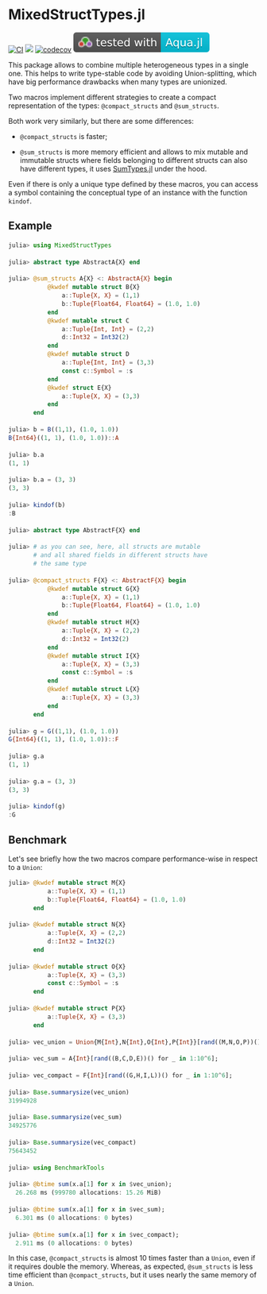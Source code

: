 # MixedStructTypes.jl

[![CI](https://github.com/JuliaDynamics/MixedStructTypes.jl/workflows/CI/badge.svg)](https://github.com/JuliaDynamics/MixedStructTypes.jl/actions?query=workflow%3ACI)
[![](https://img.shields.io/badge/docs-stable-blue.svg)](https://juliadynamics.github.io/MixedStructTypes.jl/stable/)
[![codecov](https://codecov.io/gh/JuliaDynamics/MixedStructTypes.jl/graph/badge.svg?token=rz9b1WTqCa)](https://codecov.io/gh/JuliaDynamics/MixedStructTypes.jl)
[![Aqua QA](https://raw.githubusercontent.com/JuliaTesting/Aqua.jl/master/badge.svg)](https://github.com/JuliaTesting/Aqua.jl)

This package allows to combine multiple heterogeneous types in a single one. This helps to write type-stable code
by avoiding Union-splitting, which have big performance drawbacks when many types are unionized.

Two macros implement different strategies to create a compact representation of the types: `@compact_structs` and
`@sum_structs`.

Both work very similarly, but there are some differences:

- `@compact_structs` is faster;

- `@sum_structs` is more memory efficient and allows to mix mutable and immutable structs where fields belonging to different structs can also have different types, it uses [SumTypes.jl](https://github.com/MasonProtter/SumTypes.jl) under the hood. 

Even if there is only a unique type defined by these macros, you can access a symbol containing the conceptual type
of an instance with the function `kindof`.

## Example

```julia
julia> using MixedStructTypes

julia> abstract type AbstractA{X} end

julia> @sum_structs A{X} <: AbstractA{X} begin
           @kwdef mutable struct B{X}
               a::Tuple{X, X} = (1,1)
               b::Tuple{Float64, Float64} = (1.0, 1.0)
           end
           @kwdef mutable struct C
               a::Tuple{Int, Int} = (2,2)
               d::Int32 = Int32(2)
           end
           @kwdef mutable struct D
               a::Tuple{Int, Int} = (3,3)
               const c::Symbol = :s
           end
           @kwdef struct E{X}
               a::Tuple{X, X} = (3,3)
           end
       end

julia> b = B((1,1), (1.0, 1.0))
B{Int64}((1, 1), (1.0, 1.0))::A

julia> b.a
(1, 1)

julia> b.a = (3, 3)
(3, 3)

julia> kindof(b)
:B

julia> abstract type AbstractF{X} end 

julia> # as you can see, here, all structs are mutable
       # and all shared fields in different structs have
       # the same type

julia> @compact_structs F{X} <: AbstractF{X} begin
           @kwdef mutable struct G{X}
               a::Tuple{X, X} = (1,1)
               b::Tuple{Float64, Float64} = (1.0, 1.0)
           end
           @kwdef mutable struct H{X}
               a::Tuple{X, X} = (2,2)
               d::Int32 = Int32(2)
           end
           @kwdef mutable struct I{X}
               a::Tuple{X, X} = (3,3)
               const c::Symbol = :s
           end
           @kwdef mutable struct L{X}
               a::Tuple{X, X} = (3,3)
           end
       end

julia> g = G((1,1), (1.0, 1.0))
G{Int64}((1, 1), (1.0, 1.0))::F

julia> g.a
(1, 1)

julia> g.a = (3, 3)
(3, 3)

julia> kindof(g)
:G
```

## Benchmark

Let's see briefly how the two macros compare performance-wise in respect to a `Union`:

```julia
julia> @kwdef mutable struct M{X}
           a::Tuple{X, X} = (1,1)
           b::Tuple{Float64, Float64} = (1.0, 1.0)
       end

julia> @kwdef mutable struct N{X}
           a::Tuple{X, X} = (2,2)
           d::Int32 = Int32(2)
       end

julia> @kwdef mutable struct O{X}
           a::Tuple{X, X} = (3,3)
           const c::Symbol = :s
       end

julia> @kwdef mutable struct P{X}
           a::Tuple{X, X} = (3,3)
       end

julia> vec_union = Union{M{Int},N{Int},O{Int},P{Int}}[rand((M,N,O,P))() for _ in 1:10^6];

julia> vec_sum = A{Int}[rand((B,C,D,E))() for _ in 1:10^6];

julia> vec_compact = F{Int}[rand((G,H,I,L))() for _ in 1:10^6];

julia> Base.summarysize(vec_union)
31994928

julia> Base.summarysize(vec_sum)
34925776

julia> Base.summarysize(vec_compact)
75643452

julia> using BenchmarkTools

julia> @btime sum(x.a[1] for x in $vec_union);
  26.268 ms (999780 allocations: 15.26 MiB)

julia> @btime sum(x.a[1] for x in $vec_sum);
  6.301 ms (0 allocations: 0 bytes)

julia> @btime sum(x.a[1] for x in $vec_compact);
  2.911 ms (0 allocations: 0 bytes)
```

In this case, `@compact_structs` is almost 10 times faster than a `Union`, even if it requires double the memory. 
Whereas, as expected, `@sum_structs` is less time efficient than `@compact_structs`, but it uses nearly the same 
memory of a `Union`.

